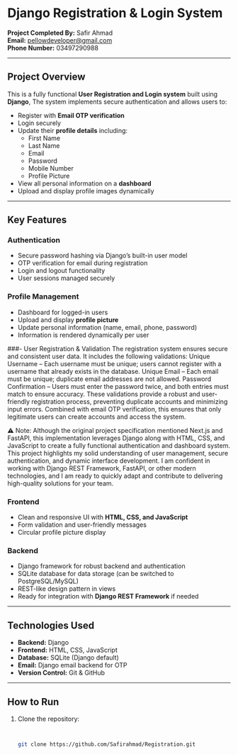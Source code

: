 # Django Registration & Login System

**Project Completed By:** Safir Ahmad  
**Email:** pellowdeveloper@gmail.com  
**Phone Number:** 03497290988  

---

## Project Overview

This is a fully functional **User Registration and Login system** built using **Django**, The system implements secure authentication and allows users to:

- Register with **Email OTP verification**
- Login securely
- Update their **profile details** including:
  - First Name
  - Last Name
  - Email
  - Password
  - Mobile Number
  - Profile Picture
- View all personal information on a **dashboard**
- Upload and display profile images dynamically

---

## Key Features

### **Authentication**
- Secure password hashing via Django’s built-in user model
- OTP verification for email during registration
- Login and logout functionality
- User sessions managed securely

### **Profile Management**
- Dashboard for logged-in users
- Upload and display **profile picture**
- Update personal information (name, email, phone, password)
- Information is rendered dynamically per user

###- User Registration & Validation
The registration system ensures secure and consistent user data. It includes the following validations:
Unique Username – Each username must be unique; users cannot register with a username that already exists in the database.
Unique Email – Each email must be unique; duplicate email addresses are not allowed.
Password Confirmation – Users must enter the password twice, and both entries must match to ensure accuracy.
These validations provide a robust and user-friendly registration process, preventing duplicate accounts and minimizing input errors. Combined with email OTP verification, this ensures that only legitimate users can create accounts and access the system.

⚠️ Note: Although the original project specification mentioned Next.js and FastAPI, this implementation leverages Django along with HTML, CSS, and JavaScript to create a fully functional authentication and dashboard system. This project highlights my solid understanding of user management, secure authentication, and dynamic interface development. I am confident in working with Django REST Framework, FastAPI, or other modern technologies, and I am ready to quickly adapt and contribute to delivering high-quality solutions for your team.


### **Frontend**
- Clean and responsive UI with **HTML, CSS, and JavaScript**
- Form validation and user-friendly messages
- Circular profile picture display

### **Backend**
- Django framework for robust backend and authentication
- SQLite database for data storage (can be switched to PostgreSQL/MySQL)
- REST-like design pattern in views
- Ready for integration with **Django REST Framework** if needed

---

## Technologies Used
- **Backend:** Django  
- **Frontend:** HTML, CSS, JavaScript  
- **Database:** SQLite (Django default)  
- **Email:** Django email backend for OTP  
- **Version Control:** Git & GitHub  


---

## How to Run
1. Clone the repository:  
   ```bash

   
   git clone https://github.com/Safirahmad/Registration.git
